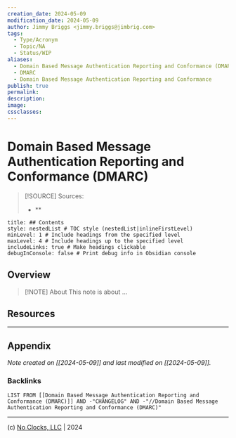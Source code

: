 ```yaml
---
creation_date: 2024-05-09
modification_date: 2024-05-09
author: Jimmy Briggs <jimmy.briggs@jimbrig.com>
tags:
  - Type/Acronym
  - Topic/NA
  - Status/WIP
aliases:
  - Domain Based Message Authentication Reporting and Conformance (DMARC)
  - DMARC
  - Domain Based Message Authentication Reporting and Conformance
publish: true
permalink:
description:
image:
cssclasses:
---
```


# Domain Based Message Authentication Reporting and Conformance (DMARC)

> [!SOURCE] Sources:
> - **

```table-of-contents
title: ## Contents 
style: nestedList # TOC style (nestedList|inlineFirstLevel)
minLevel: 1 # Include headings from the specified level
maxLevel: 4 # Include headings up to the specified level
includeLinks: true # Make headings clickable
debugInConsole: false # Print debug info in Obsidian console
```

## Overview

> [!NOTE] About
> This note is about ...

## Resources

***

## Appendix

*Note created on [[2024-05-09]] and last modified on [[2024-05-09]].*

### Backlinks

```dataview
LIST FROM [[Domain Based Message Authentication Reporting and Conformance (DMARC)]] AND -"CHANGELOG" AND -"//Domain Based Message Authentication Reporting and Conformance (DMARC)"
```

***

(c) [No Clocks, LLC](https://github.com/noclocks) | 2024


